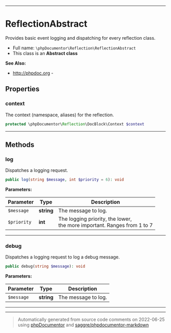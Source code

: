***

# ReflectionAbstract

Provides basic event logging and dispatching for every reflection class.



* Full name: `\phpDocumentor\Reflection\ReflectionAbstract`
* This class is an **Abstract class**

**See Also:**

* http://phpdoc.org - 



## Properties


### context

The context (namespace, aliases) for the reflection.

```php
protected \phpDocumentor\Reflection\DocBlock\Context $context
```






***

## Methods


### log

Dispatches a logging request.

```php
public log(string $message, int $priority = 6): void
```








**Parameters:**

| Parameter | Type | Description |
|-----------|------|-------------|
| `$message` | **string** | The message to log. |
| `$priority` | **int** | The logging priority, the lower,<br />the more important. Ranges from 1 to 7 |




***

### debug

Dispatches a logging request to log a debug message.

```php
public debug(string $message): void
```








**Parameters:**

| Parameter | Type | Description |
|-----------|------|-------------|
| `$message` | **string** | The message to log. |




***


***
> Automatically generated from source code comments on 2022-06-25 using [phpDocumentor](http://www.phpdoc.org/) and [saggre/phpdocumentor-markdown](https://github.com/Saggre/phpDocumentor-markdown)
